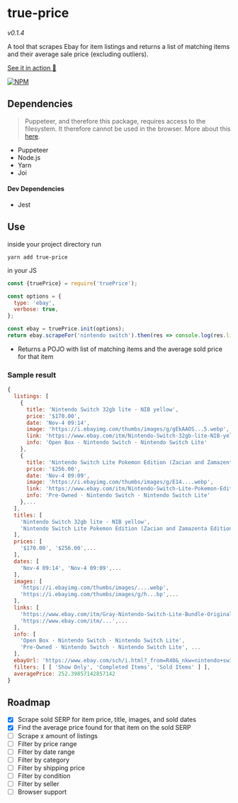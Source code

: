 # true-price

_v0.1.4_

A tool that scrapes Ebay for item listings and returns a list of matching items and their average
sale price (excluding outliers).

[See it in action 🔗](https://tprice-development.herokuapp.com/)

[![NPM](https://nodei.co/npm/true-price.png?mini=true)](https://npmjs.org/package/true-price)

## Dependencies

> Puppeteer, and therefore this package, requires access to the filesystem. It therefore cannot be
> used in the browser. More about this [here](https://github.com/puppeteer/puppeteer/pull/5750).

- Puppeteer
- Node.js
- Yarn
- Joi

#### Dev Dependencies
- Jest

## Use
inside your project directory run
```console
yarn add true-price
```

in your JS
```javascript
const {truePrice} = require('truePrice');

const options = {
  type: 'ebay',
  verbose: true,
};

const ebay = truePrice.init(options);
return ebay.scrapeFor('nintendo switch').then(res => console.log(res.listings));
```

- Returns a POJO with list of matching items and the average sold price for that item

### Sample result

```javascript
{
  listings: [
    {
      title: 'Nintendo Switch 32gb lite - NIB yellow',
      price: '$170.00',
      date: 'Nov-4 09:14',
      image: 'https://i.ebayimg.com/thumbs/images/g/gEkAAOS...5.webp',
      link: 'https://www.ebay.com/itm/Nintendo-Switch-32gb-lite-NIB-yellow/353262609618?hash=...b',
      info: 'Open Box · Nintendo Switch · Nintendo Switch Lite'
    },
    {
      title: 'Nintendo Switch Lite Pokemon Edition (Zacian and Zamazenta Edition) + more!',
      price: '$256.00',
      date: 'Nov-4 09:09',
      image: 'https://i.ebayimg.com/thumbs/images/g/E14....webp',
      link: 'https://www.ebay.com/itm/Nintendo-Switch-Lite-Pokemon-Edition-Z...',
      info: 'Pre-Owned · Nintendo Switch · Nintendo Switch Lite'
    },...
  ],
  titles: [
    'Nintendo Switch 32gb lite - NIB yellow',
    'Nintendo Switch Lite Pokemon Edition (Zacian and Zamazenta Edition) + more!',...
  ],
  prices: [
    '$170.00', '$256.00',...
  ],
  dates: [
    'Nov-4 09:14', 'Nov-4 09:09',...
  ],
  images: [
    'https://i.ebayimg.com/thumbs/images/....webp',
    'https://i.ebayimg.com/thumbs/images/g/h...bp',...
  ],
  links: [
    'https://www.ebay.com/itm/Gray-Nintendo-Switch-Lite-Bundle-Original...',
    'https://www.ebay.com/itm/...',...
  ],
  info: [
    'Open Box · Nintendo Switch · Nintendo Switch Lite',
    'Pre-Owned · Nintendo Switch · Nintendo Switch Lite', ...
  ],
  ebayUrl: 'https://www.ebay.com/sch/i.html?_from=R40&_nkw=nintendo+switch&...',
  filters: [ [ 'Show Only', 'Completed Items', 'Sold Items' ] ],
  averagePrice: 252.39857142857142
}
```

## Roadmap

- [x] Scrape sold SERP for item price, title, images, and sold dates
- [x] Find the average price found for that item on the sold SERP
- [ ] Scrape x amount of listings
- [ ] Filter by price range
- [ ] Filter by date range
- [ ] Filter by category
- [ ] Filter by shipping price
- [ ] Filter by condition
- [ ] Filter by seller
- [ ] Browser support
